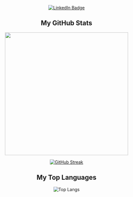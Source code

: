 

<div id="badges" align="center">
  <a href="https://www.linkedin.com/in/apollodemirel/">
    <img src="https://img.shields.io/badge/LinkedIn-blue?style=for-the-badge&logo=linkedin&logoColor=white" alt="LinkedIn Badge"/>
  </a>

</div>

  <img align="center" src="https://komarev.com/ghpvc/?username=demiapollo&style=flat-square&color=blue" alt=""/>



<div id="header" align="center">

## My GitHub Stats

<img src="https://github-readme-stats.vercel.app/api?username=demiapollo&show_icons=true&theme=ADD_THEME_HERE&&include_all_commits=true" width="400">

[![GitHub Streak](https://github-readme-streak-stats.herokuapp.com?user=demiapollo&theme=transparent)](https://git.io/streak-stats)

## My Top Languages

![Top Langs](https://github-readme-stats.vercel.app/api/top-langs/?username=demiapollo&layout=compact&theme=ADD_THEME_HERE)


</div>